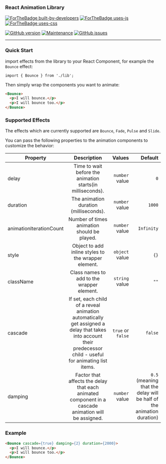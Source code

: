 ### React Animation Library
[![ForTheBadge built-by-developers](http://ForTheBadge.com/images/badges/built-by-developers.svg)](https://GitHub.com/1akshat/) [![ForTheBadge uses-js](http://ForTheBadge.com/images/badges/uses-js.svg)](http://ForTheBadge.com) [![ForTheBadge uses-css](http://ForTheBadge.com/images/badges/uses-css.svg)](http://ForTheBadge.com)

[![GitHub version](https://d25lcipzij17d.cloudfront.net/badge.svg?id=gh&type=6&v=1.0.1&x2=0)](https://badge.fury.io/gh/conventional-changelog%2Fstandard-version) [![Maintenance](https://img.shields.io/badge/Maintained%3F-yes-green.svg)](https://GitHub.com/Naereen/StrapDown.js/graphs/commit-activity) [![GitHub issues](https://img.shields.io/github/issues/Naereen/StrapDown.js.svg)](https://github.com/pesto-students/deep-dive-1akshat/issues/)

---

### Quick Start

import effects from the library to your React Component, for example the ```Bounce``` effect:

```import { Bounce } from './lib';```

Then simply wrap the components you want to animate:

```html
<Bounce>
  <p>I will bounce.</p>
  <p>I will bounce too.</p>
</Bounce>
```

### Supported Effects

The effects which are currently supported are ```Bounce```, ```Fade```, ```Pulse``` and ```Slide```.

You can pass the following properties to the animation components to customize the behavior:


| Property        | Description           | Values  | Default |
| -------------   |:-------------:        | -----:  | ------: | 
| delay    | Time to wait before the animation starts(in milliseconds). | ```number``` value | ```0```
| duration      | The animation duration (milliseconds).	      |  ```number``` value | ```1000```
| animationIterationCount | Number of times animation should be played.      |    ```number``` value | ```Infinity```  |
| style | Object to add inline styles to the wrapper element.      |    ```object``` value | ```{}```  |
| className | Class names to add to the wrapper element.	      |    ```string``` value | ```""```  |
| cascade | If set, each child of a reveal animation automatically get assigned a delay that takes into account their predecessor child -  useful for animating list items.	      |    ```true``` or ```false``` | ```false```  | 
| damping | Factor that affects the delay that each animated component in a cascade animation will be assigned.	      |    ```number``` value | ```0.5``` (meaning that the delay will be half of the animation duration)  | 


### Example

```html
<Bounce cascade={true} damping={2} duration={2000}>
  <p>I will bounce.</p>
  <p>I will bounce too.</p>
</Bounce>
```


